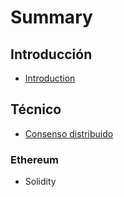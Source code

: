 # Summary

## Introducción

* [Introduction](README.md)

## Técnico

* [Consenso distribuido](tecnico/consenso-distribuido.md)

### Ethereum

* Solidity




